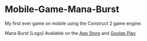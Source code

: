 # Mobile-Game-Mana-Burst
My first ever game on mobile using the Construct 2 game engine.

Mana Burst
[Logo]
Avaliable on the [App Store](https://itunes.apple.com/us/app/mana-burst/id1051154449?mt=8) and [Goolge Play](https://play.google.com/store/apps/details?id=com.manabursgametjrt.main&hl=en)
